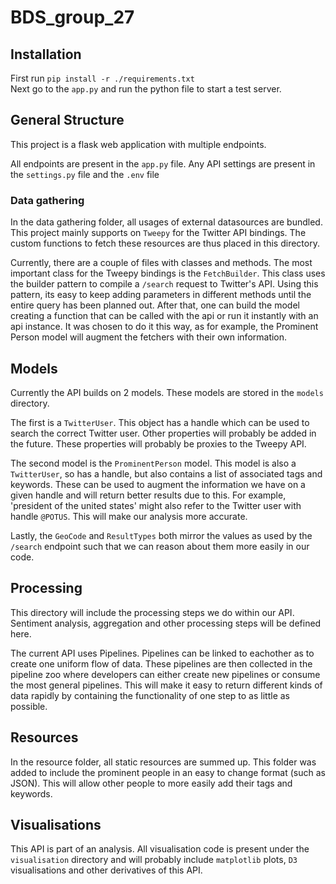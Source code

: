 # BDS_group_27

## Installation
First run `pip install -r ./requirements.txt`\
Next go to the `app.py` and run the python file to start a test server.


## General Structure
This project is a flask web application with multiple endpoints.


All endpoints are present in the `app.py` file. 
Any API settings are present in the `settings.py` file and the `.env` file

### Data gathering
In the data gathering folder, all usages of external datasources are bundled. 
This project mainly supports on `Tweepy` for the Twitter API bindings. 
The custom functions to fetch these resources are thus placed in this directory. 

Currently, there are a couple of files with classes and methods. 
The most important class for the Tweepy bindings is the `FetchBuilder`. 
This class uses the builder pattern to compile a `/search` request to Twitter's API. 
Using this pattern, its easy to keep adding parameters in different methods until the entire query has been
planned out. After that, one can build the model creating a function that can be called with the api or 
run it instantly with an api instance. It was chosen to do it this way, as for example, the Prominent Person model
will augment the fetchers with their own information.

## Models
Currently the API builds on 2 models. These models are stored in the `models` directory.
 
The first is a `TwitterUser`. This object has a handle which can be used to search
the correct Twitter user. Other properties will probably be added in the future. These properties will probably be proxies to
the Tweepy API.

The second model is the `ProminentPerson` model. This model is also a `TwitterUser`, so has a handle, but also
contains a list of associated tags and keywords. These can be used to augment the information we have on a given
handle and will return better results due to this. For example, 'president of the united states' might also refer
to the Twitter user with handle `@POTUS`. This will make our analysis more accurate.

Lastly, the `GeoCode` and `ResultTypes` both mirror the values as used by the `/search` endpoint such 
that we can reason about them more easily in our code.

## Processing
This directory will include the processing steps we do within our API. Sentiment analysis, aggregation 
and other processing steps will be defined here.

The current API uses Pipelines. Pipelines can be linked to eachother as to create one uniform flow
of data. These pipelines are then collected in the pipeline zoo where developers can either create new pipelines
or consume the most general pipelines. This will make it easy to return different kinds of data rapidly by
containing the functionality of one step to as little as possible. 

## Resources
In the resource folder, all static resources are summed up. This folder was added to include the prominent people
in an easy to change format (such as JSON). This will allow other people to more easily add their tags and keywords.

## Visualisations
This API is part of an analysis. All visualisation code is present under the `visualisation` directory and will
probably include `matplotlib` plots, `D3` visualisations and other derivatives of this API.